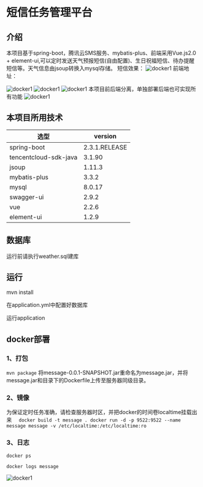 # 短信任务管理平台
## 介绍
本项目基于spring-boot，腾讯云SMS服务、mybatis-plus、前端采用Vue.js2.0 + element-ui,可以定时发送天气预报短信(自由配置)、生日祝福短信、待办提醒短信等。天气信息由jsoup转换入mysql存储。
短信效果：
![docker1](https://github.com/laughingfuzihao/message/blob/master/src/main/resources/static/pic/pic1.jpg)
前端地址：

![docker1](https://github.com/laughingfuzihao/message/blob/master/src/main/resources/static/pic/pic2.png)
![docker1](https://github.com/laughingfuzihao/message/blob/master/src/main/resources/static/pic/pic3.png)
![docker1](https://github.com/laughingfuzihao/message/blob/master/src/main/resources/static/pic/pic4.png)
本项目前后端分离，单独部署后端也可实现所有功能
![docker1](https://github.com/laughingfuzihao/message/blob/master/src/main/resources/static/pic/pic5.jpg)
## 本项目所用技术

| 选型                  | version       |
| --------------------- | ------------- |
| spring-boot           | 2.3.1.RELEASE |
| tencentcloud-sdk-java | 3.1.90        |
| jsoup                 | 1.11.3        |
| mybatis-plus          | 3.3.2         |
| mysql                 | 8.0.17        |
| swagger-ui            | 2.9.2         |
| vue                   | 2.2.6         |
| element-ui            | 1.2.9         |

## 数据库
运行前请执行weather.sql建库
## 运行

mvn install

在application.yml中配置好数据库

运行application

## docker部署
### 1、打包
`mvn package`
将message-0.0.1-SNAPSHOT.jar重命名为message.jar，并将message.jar和目录下的Dockerfile上传至服务器同级目录。
### 2、镜像
为保证定时任务准确，请检查服务器时区，并把docker的时间卷localtime挂载出来
`  docker build -t message .
   docker run -d -p 9522:9522 --name message message -v /etc/localtime:/etc/localtime:ro`
### 3、日志
`docker ps`   

`docker logs message`

![docker1](https://github.com/laughingfuzihao/message/blob/master/src/main/resources/static/pic/docker1.png)

